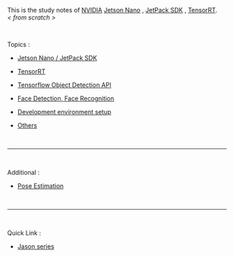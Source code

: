 This is the study notes of [NVIDIA](https://developer.nvidia.com/) [Jetson Nano](https://developer.nvidia.com/embedded/jetson-nano-developer-kit) , [JetPack SDK](https://developer.nvidia.com/embedded/jetpack) , [TensorRT](https://developer.nvidia.com/tensorrt).&emsp;_< from scratch >_

</br>

Topics :

- [Jetson Nano / JetPack SDK](./jetson%20nano%2C%20jetpack/README.md)

- [TensorRT](./tensorrt/README.md)

- [Tensorflow Object Detection API](./tensorflow%20object%20detection%20api/README.md)

- [Face Detection, Face Recognition](./face%20detection,%20face%20recognition//README.md)

- [Development environment setup](./development%20environment%20setup/README.md)

- [Others](./others/README.md)

</br>

---

</br>

Additional :

- [Pose Estimation](./Pose%20Estimation.md)



</br>

---

</br>

Quick Link :

- [Jason series](https://www.nvidia.com/zh-tw/autonomous-machines/embedded-systems/)
